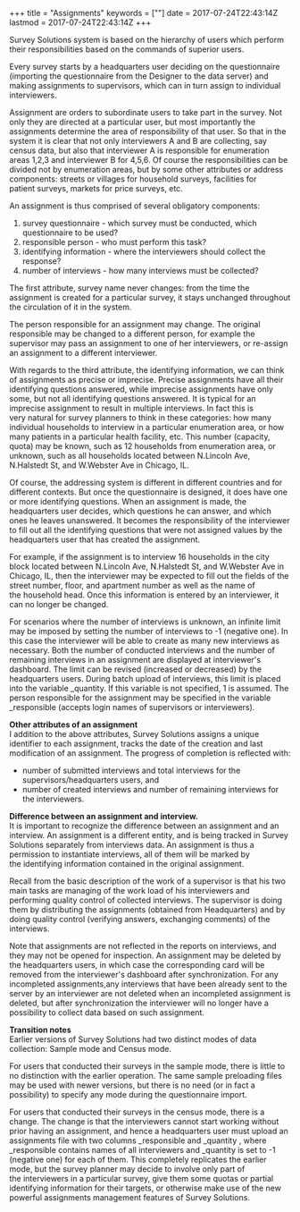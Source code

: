 +++
title = "Assignments"
keywords = [""]
date = 2017-07-24T22:43:14Z
lastmod = 2017-07-24T22:43:14Z
+++

Survey Solutions system is based on the hierarchy of users which perform
their responsibilities based on the commands of superior users.  
  
Every survey starts by a headquarters user deciding on the questionnaire
(importing the questionnaire from the Designer to the data server) and
making assignments to supervisors, which can in turn assign to
individual interviewers.  
  
Assignment are orders to subordinate users to take part in the survey.
Not only they are directed at a particular user, but most importantly
the assignments determine the area of responsibility of that user. So
that in the system it is clear that not only interviewers A and B are
collecting, say census data, but also that interviewer A is responsible
for enumeration areas 1,2,3 and interviewer B for 4,5,6. Of course the
responsibilities can be divided not by enumeration areas, but by some
other attributes or address components: streets or villages for
household surveys, facilities for patient surveys, markets for price
surveys, etc.  
  
An assignment is thus comprised of several obligatory components:  
1) survey questionnaire - which survey must be conducted, which
questionnaire to be used?  
2) responsible person - who must perform this task?  
3) identifying information - where the interviewers should collect the
response?  
4) number of interviews - how many interviews must be collected?  
  
The first attribute, survey name never changes: from the time the
assignment is created for a particular survey, it stays unchanged
throughout the circulation of it in the system.  
  
The person responsible for an assignment may change. The original
responsible may be changed to a different person, for example the
supervisor may pass an assignment to one of her interviewers, or
re-assign an assignment to a different interviewer.  
  
With regards to the third attribute, the identifying information, we can
think of assignments as precise or imprecise. Precise assignments have
all their identifying questions answered, while imprecise assignments
have only some, but not all identifying questions answered. It is
typical for an imprecise assignment to result in multiple interviews. In
fact this is very natural for survey planners to think in these
categories: how many individual households to interview in a particular
enumeration area, or how many patients in a particular health facility,
etc. This number (capacity, quota) may be known, such as 12 households
from enumeration area, or unknown, such as all households located
between N.Lincoln Ave, N.Halstedt St, and W.Webster Ave in Chicago,
IL.  
  
Of course, the addressing system is different in different countries and
for different contexts. But once the questionnaire is designed, it does
have one or more identifying questions. When an assignment is made, the
headquarters user decides, which questions he can answer, and which ones
he leaves unanswered. It becomes the responsibility of the interviewer
to fill out all the identifying questions that were not assigned values
by the headquarters user that has created the assignment.  
  
For example, if the assignment is to interview 16 households in the city
block located between N.Lincoln Ave, N.Halstedt St, and W.Webster Ave in
Chicago, IL, then the interviewer may be expected to fill out the fields
of the street number, floor, and apartment number as well as the name of
the household head. Once this information is entered by an interviewer,
it can no longer be changed.  
  
For scenarios where the number of interviews is unknown, an infinite
limit may be imposed by setting the number of interviews to -1 (negative
one). In this case the interviewer will be able to create as many new
interviews as necessary. Both the number of conducted interviews and the
number of remaining interviews in an assignment are displayed at
interviewer's dashboard. The limit can be revised (increased or
decreased) by the headquarters users. During batch upload of interviews,
this limit is placed into the variable \_quantity. If this variable is
not specified, 1 is assumed. The person responsible for the assignment
may be specified in the variable \_responsible (accepts login names of
supervisors or interviewers).  
  
**Other attributes of an assignment**  
I addition to the above attributes, Survey Solutions assigns a unique
identifier to each assignment, tracks the date of the creation and last
modification of an assignment. The progress of completion is reflected
with:

-   number of submitted interviews and total interviews for the
    supervisors/headquarters users, and 
-   number of created interviews and number of remaining interviews for
    the interviewers.

**Difference between an assignment and interview.**  
It is important to recognize the difference between an assignment and an
interview. An assignment is a different entity, and is being tracked in
Survey Solutions separately from interviews data. An assignment is thus
a permission to instantiate interviews, all of them will be marked by
the identifying information contained in the original assignment.   
  
Recall from the basic description of the work of a supervisor is that
his two main tasks are managing of the work load of his interviewers and
performing quality control of collected interviews. The supervisor is
doing them by distributing the assignments (obtained from Headquarters)
and by doing quality control (verifying answers, exchanging comments) of
the interviews.  
  
Note that assignments are not reflected in the reports on interviews,
and they may not be opened for inspection. An assignment may be deleted
by the headquarters users, in which case the corresponding card will be
removed from the interviewer's dashboard after synchronization. For any
incompleted assignments,any interviews that have been already sent to
the server by an interviewer are not deleted when an incompleted
assignment is deleted, but after synchronization the interviewer will no
longer have a possibility to collect data based on such assignment.  
  
**Transition notes**  
Earlier versions of Survey Solutions had two distinct modes of data
collection: Sample mode and Census mode.   
  
For users that conducted their surveys in the sample mode, there is
little to no distinction with the earlier operation. The same sample
preloading files may be used with newer versions, but there is no need
(or in fact a possibility) to specify any mode during the questionnaire
import.  
  
For users that conducted their surveys in the census mode, there is a
change. The change is that the interviewers cannot start working without
prior having an assignment, and hence a headquarters user must upload an
assignments file with two columns \_responsible and \_quantity , where
\_responsible contains names of all interviewers and \_quantity is set
to -1 (negative one) for each of them. This completely replicates the
earlier mode, but the survey planner may decide to involve only part of
the interviewers in a particular survey, give them some quotas or
partial identifying information for their targets, or otherwise make use
of the new powerful assignments management features of Survey Solutions.
